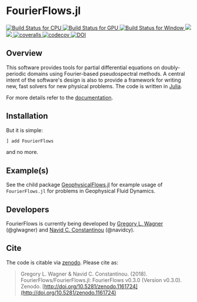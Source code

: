 # FourierFlows.jl

<p align="left">
    <a href="https://travis-ci.com/FourierFlows/FourierFlows.jl">
        <img alt="Build Status for CPU" src="https://img.shields.io/travis/com/FourierFlows/FourierFlows.jl/master?label=CPU&logo=travis&logoColor=white&style=flat-square">
    </a>
    <a href="https://gitlab.com/JuliaGPU/FourierFlows-jl/commits/master">
      <img alt="Build Status for GPU" src="https://img.shields.io/gitlab/pipeline/JuliaGPU/FourierFlows-jl/master?label=GPU&logo=gitlab&logoColor=white&style=flat-square">
    </a>
    <a href="https://ci.appveyor.com/project/navidcy/fourierflows-jl">
        <img alt="Build Status for Window" src="https://img.shields.io/appveyor/ci/navidcy/fourierflows-jl/master?label=Window&logo=appveyor&logoColor=white&style=flat-square">
    </a>
    <a href="https://FourierFlows.github.io/FourierFlows.jl/stable">
        <img src="https://img.shields.io/badge/docs-stable-blue.svg">
    </a>
    <a href="https://FourierFlows.github.io/FourierFlows.jl/dev">
        <img src="https://img.shields.io/badge/docs-dev-blue.svg">
    </a>
    <a href="https://coveralls.io/github/FourierFlows/FourierFlows.jl?branch=master">
        <img src="https://coveralls.io/repos/github/FourierFlows/FourierFlows.jl/badge.svg?branch=master" title="coveralls">
    </a>
    <a href="https://codecov.io/gh/FourierFlows/FourierFlows.jl">
        <img src="https://codecov.io/gh/FourierFlows/FourierFlows.jl/branch/master/graph/badge.svg" title="codecov">
    </a>
    <a href="https://doi.org/10.5281/zenodo.1161724">
        <img src="https://zenodo.org/badge/DOI/10.5281/zenodo.1161724.svg" alt="DOI">
    </a>
</p>

## Overview

This software provides tools for partial differential equations on
doubly-periodic domains using Fourier-based pseudospectral methods.
A central intent of the software's design is also to provide a framework
for writing new, fast solvers for new physical problems.
The code is written in [Julia][].

For more details refer to the [documentation](https://fourierflows.github.io/FourierFlows.jl/latest/).

## Installation

But it is simple:

```julia
] add FourierFlows
```

and no more.

## Example(s)

See the child package [GeophysicalFlows.jl][] for example usage of `FourierFlows.jl` for problems in 
Geophysical Fluid Dynamics.

## Developers

FourierFlows is currently being developed by [Gregory L. Wagner][] (@glwagner)
and [Navid C. Constantinou][] (@navidcy).


## Cite

The code is citable via [zenodo](https://zenodo.org). Please cite as:

> Gregory L. Wagner & Navid C. Constantinou. (2018). FourierFlows/FourierFlows.jl: FourierFlows v0.3.0 (Version v0.3.0). Zenodo.  [http://doi.org/10.5281/zenodo.1161724](http://doi.org/10.5281/zenodo.1161724)



[Julia]: https://julialang.org/
[Navid C. Constantinou]: http://www.navidconstantinou.com
[Gregory L. Wagner]: https://glwagner.github.io
[GeophysicalFlows.jl]: https://github.com/FourierFlows/GeophysicalFlows.jl
